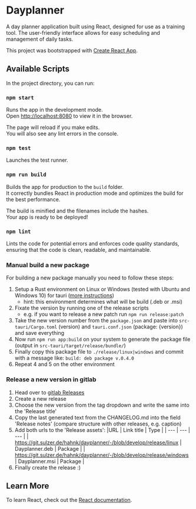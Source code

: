 # Dayplanner

A day planner application built using React, designed for use as a training tool. The user-friendly interface allows for easy scheduling and management of daily tasks.

This project was bootstrapped with [Create React App](https://github.com/facebook/create-react-app).

## Available Scripts

In the project directory, you can run:

### `npm start`

Runs the app in the development mode.\
Open [http://localhost:8080](http://localhost:8080) to view it in the browser.

The page will reload if you make edits.\
You will also see any lint errors in the console.

### `npm test`

Launches the test runner.

### `npm run build`

Builds the app for production to the `build` folder.\
It correctly bundles React in production mode and optimizes the build for the best performance.

The build is minified and the filenames include the hashes.\
Your app is ready to be deployed!

### `npm lint`

Lints the code for potential errors and enforces code quality standards, ensuring that the code is clean, readable, and maintainable.

### Manual build a new package

For building a new package manually you need to follow these steps:

1. Setup a Rust environment on Linux or Windows (tested with Ubuntu and Windows 10) for tauri ([more instructions](https://tauri.app/v1/guides/getting-started/prerequisites))
   - hint: this environment determines what will be build (.deb or .msi) 
2. Fixate the version by running one of the release scripts
   - e.g. if you want to release a new patch run `npm run release:patch`
3. Take the new version number from the `package.json` and paste into `src-tauri/Cargo.toml` (version) and `tauri.conf.json` (package: {version}) and save everything
4. Now run `npm run app:build` on your system to generate the package file (output in `src-tauri/target/release/bundle/`)
5. Finally copy this package file to `./release/linux|windows` and commit with a message like: `build: deb package v.0.4.0`
6. Repeat 4 and 5 on the other environment

### Release a new version in gitlab

1. Head over to [gitlab Releases](https://git.sulzer.de/hahnk/dayplanner/-/releases)
2. Create a new release
3. Choose the new version from the tag dropdown and write the same into the 'Release title'
4. Copy the last generated text from the CHANGELOG.md into the field 'Release notes' (compare structure with other releases, e.g. caption)
5. Add both urls to the 'Release assets':
   |URL | Link title | Type |
   | --- | --- | --- |
   | https://git.sulzer.de/hahnk/dayplanner/-/blob/develop/release/linux | Dayplanner.deb | Package |
   | https://git.sulzer.de/hahnk/dayplanner/-/blob/develop/release/windows | Dayplanner.msi | Package |
6. Finally create the release :)

## Learn More

To learn React, check out the [React documentation](https://reactjs.org/).
